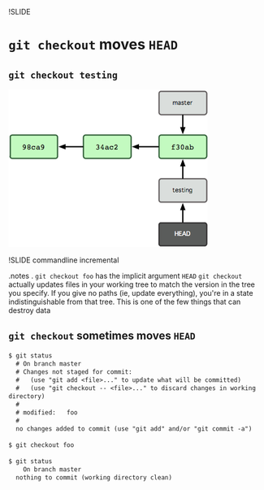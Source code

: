 !SLIDE

# `git checkout` moves `HEAD` #

## `git checkout testing` ##

![Head](head-switched-branch.png)

!SLIDE commandline incremental

.notes .
`git checkout foo` has the implicit argument `HEAD`
`git checkout` actually updates files in your working tree to match the version
in the tree you specify. If you give no paths (ie, update everything), you're in
a state indistinguishable from that tree.
This is one of the few things that can destroy data

## `git checkout` **sometimes** moves `HEAD` ##

    $ git status
      # On branch master
      # Changes not staged for commit:
      #   (use "git add <file>..." to update what will be committed)
      #   (use "git checkout -- <file>..." to discard changes in working directory)
      #
      # modified:   foo
      #
      no changes added to commit (use "git add" and/or "git commit -a")

    $ git checkout foo

    $ git status
        On branch master
      nothing to commit (working directory clean)

